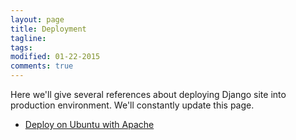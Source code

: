 ```yaml
---
layout: page
title: Deployment
tagline: 
tags: 
modified: 01-22-2015
comments: true
---
```


Here we'll give several references about deploying Django site into production environment. We'll constantly update this page. 

*  [Deploy on Ubuntu with Apache](https://www.digitalocean.com/community/tutorials/using-mod_wsgi-to-serve-applications-on-ubuntu-12-04)
